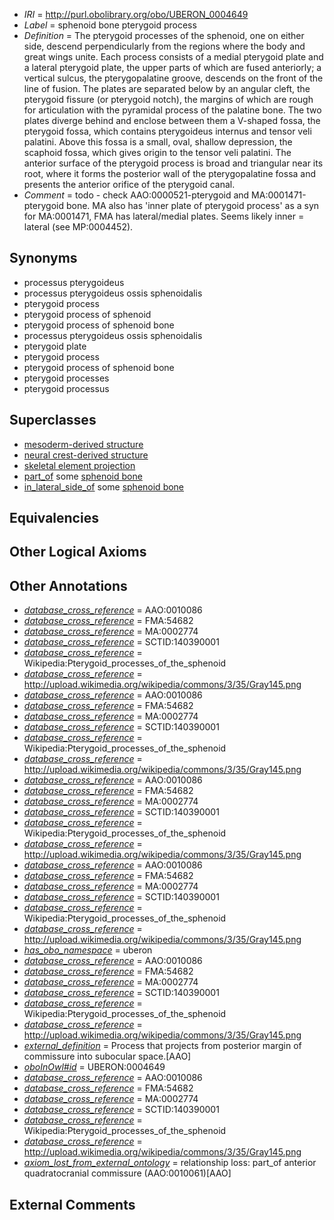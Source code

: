  * *IRI* = http://purl.obolibrary.org/obo/UBERON_0004649
 * *Label* = sphenoid bone pterygoid process
 * *Definition* = The pterygoid processes of the sphenoid, one on either side, descend perpendicularly from the regions where the body and great wings unite. Each process consists of a medial pterygoid plate and a lateral pterygoid plate, the upper parts of which are fused anteriorly; a vertical sulcus, the pterygopalatine groove, descends on the front of the line of fusion. The plates are separated below by an angular cleft, the pterygoid fissure (or pterygoid notch), the margins of which are rough for articulation with the pyramidal process of the palatine bone. The two plates diverge behind and enclose between them a V-shaped fossa, the pterygoid fossa, which contains pterygoideus internus and tensor veli palatini. Above this fossa is a small, oval, shallow depression, the scaphoid fossa, which gives origin to the tensor veli palatini. The anterior surface of the pterygoid process is broad and triangular near its root, where it forms the posterior wall of the pterygopalatine fossa and presents the anterior orifice of the pterygoid canal.
 * *Comment* = todo - check AAO:0000521-pterygoid and MA:0001471-pterygoid bone. MA also has 'inner plate of pterygoid process' as a syn for MA:0001471, FMA has lateral/medial plates. Seems likely inner = lateral (see  MP:0004452).

## Synonyms

 * processus pterygoideus
 * processus pterygoideus ossis sphenoidalis
 * pterygoid process
 * pterygoid process of sphenoid
 * pterygoid process of sphenoid bone
 * processus pterygoideus ossis sphenoidalis
 * pterygoid plate
 * pterygoid process
 * pterygoid process of sphenoid bone
 * pterygoid processes
 * pterygoid processus

## Superclasses

 * [mesoderm-derived structure](../../UBERON/20/UBERON_0004120.md)
 * [neural crest-derived structure](../../UBERON/13/UBERON_0010313.md)
 * [skeletal element projection](../../UBERON/00/UBERON_4100000.md)
 * [part_of](../../BFO/50/BFO_0000050.md) some [sphenoid bone](../../UBERON/77/UBERON_0001677.md)
 * [in_lateral_side_of](../../BSPO/26/BSPO_0000126.md) some [sphenoid bone](../../UBERON/77/UBERON_0001677.md)

## Equivalencies


## Other Logical Axioms


## Other Annotations

 * *[database_cross_reference](../../ef/oboInOwl#hasDbXref.md)* = AAO:0010086
 * *[database_cross_reference](../../ef/oboInOwl#hasDbXref.md)* = FMA:54682
 * *[database_cross_reference](../../ef/oboInOwl#hasDbXref.md)* = MA:0002774
 * *[database_cross_reference](../../ef/oboInOwl#hasDbXref.md)* = SCTID:140390001
 * *[database_cross_reference](../../ef/oboInOwl#hasDbXref.md)* = Wikipedia:Pterygoid_processes_of_the_sphenoid
 * *[database_cross_reference](../../ef/oboInOwl#hasDbXref.md)* = http://upload.wikimedia.org/wikipedia/commons/3/35/Gray145.png
 * *[database_cross_reference](../../ef/oboInOwl#hasDbXref.md)* = AAO:0010086
 * *[database_cross_reference](../../ef/oboInOwl#hasDbXref.md)* = FMA:54682
 * *[database_cross_reference](../../ef/oboInOwl#hasDbXref.md)* = MA:0002774
 * *[database_cross_reference](../../ef/oboInOwl#hasDbXref.md)* = SCTID:140390001
 * *[database_cross_reference](../../ef/oboInOwl#hasDbXref.md)* = Wikipedia:Pterygoid_processes_of_the_sphenoid
 * *[database_cross_reference](../../ef/oboInOwl#hasDbXref.md)* = http://upload.wikimedia.org/wikipedia/commons/3/35/Gray145.png
 * *[database_cross_reference](../../ef/oboInOwl#hasDbXref.md)* = AAO:0010086
 * *[database_cross_reference](../../ef/oboInOwl#hasDbXref.md)* = FMA:54682
 * *[database_cross_reference](../../ef/oboInOwl#hasDbXref.md)* = MA:0002774
 * *[database_cross_reference](../../ef/oboInOwl#hasDbXref.md)* = SCTID:140390001
 * *[database_cross_reference](../../ef/oboInOwl#hasDbXref.md)* = Wikipedia:Pterygoid_processes_of_the_sphenoid
 * *[database_cross_reference](../../ef/oboInOwl#hasDbXref.md)* = http://upload.wikimedia.org/wikipedia/commons/3/35/Gray145.png
 * *[database_cross_reference](../../ef/oboInOwl#hasDbXref.md)* = AAO:0010086
 * *[database_cross_reference](../../ef/oboInOwl#hasDbXref.md)* = FMA:54682
 * *[database_cross_reference](../../ef/oboInOwl#hasDbXref.md)* = MA:0002774
 * *[database_cross_reference](../../ef/oboInOwl#hasDbXref.md)* = SCTID:140390001
 * *[database_cross_reference](../../ef/oboInOwl#hasDbXref.md)* = Wikipedia:Pterygoid_processes_of_the_sphenoid
 * *[database_cross_reference](../../ef/oboInOwl#hasDbXref.md)* = http://upload.wikimedia.org/wikipedia/commons/3/35/Gray145.png
 * *[has_obo_namespace](../../ce/oboInOwl#hasOBONamespace.md)* = uberon
 * *[database_cross_reference](../../ef/oboInOwl#hasDbXref.md)* = AAO:0010086
 * *[database_cross_reference](../../ef/oboInOwl#hasDbXref.md)* = FMA:54682
 * *[database_cross_reference](../../ef/oboInOwl#hasDbXref.md)* = MA:0002774
 * *[database_cross_reference](../../ef/oboInOwl#hasDbXref.md)* = SCTID:140390001
 * *[database_cross_reference](../../ef/oboInOwl#hasDbXref.md)* = Wikipedia:Pterygoid_processes_of_the_sphenoid
 * *[database_cross_reference](../../ef/oboInOwl#hasDbXref.md)* = http://upload.wikimedia.org/wikipedia/commons/3/35/Gray145.png
 * *[external_definition](../../UBPROP/01/UBPROP_0000001.md)* = Process that projects from posterior margin of commissure into subocular space.[AAO]
 * *[oboInOwl#id](../../id/oboInOwl#id.md)* = UBERON:0004649
 * *[database_cross_reference](../../ef/oboInOwl#hasDbXref.md)* = AAO:0010086
 * *[database_cross_reference](../../ef/oboInOwl#hasDbXref.md)* = FMA:54682
 * *[database_cross_reference](../../ef/oboInOwl#hasDbXref.md)* = MA:0002774
 * *[database_cross_reference](../../ef/oboInOwl#hasDbXref.md)* = SCTID:140390001
 * *[database_cross_reference](../../ef/oboInOwl#hasDbXref.md)* = Wikipedia:Pterygoid_processes_of_the_sphenoid
 * *[database_cross_reference](../../ef/oboInOwl#hasDbXref.md)* = http://upload.wikimedia.org/wikipedia/commons/3/35/Gray145.png
 * *[axiom_lost_from_external_ontology](../../UBPROP/02/UBPROP_0000002.md)* = relationship loss: part_of anterior quadratocranial commissure (AAO:0010061)[AAO]

## External Comments

